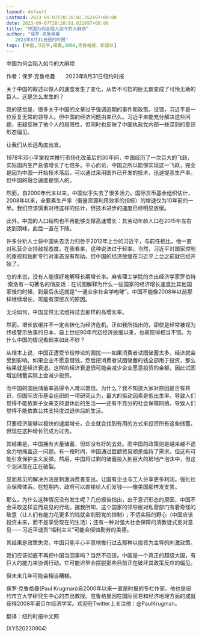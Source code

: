 ```yaml
---
layout: default
Lastmod: 2023-09-07T20:28:02.552497+00:00
date: 2023-09-07T20:28:01.632697+00:00
title: "中国为何会陷入如今的大麻烦"
author: "保罗·克鲁格曼
　　2023年8月31日纽约时报"
tags: [中国,习近平,储蓄,2008,克鲁格曼，新语丝]
---
```


中国为何会陷入如今的大麻烦

作者：保罗·克鲁格曼　　2023年8月31日纽约时报

关于中国的叙述以惊人的速度发生了变化，从势不可挡的巨无霸变成了可怜无助的巨人。这是怎么发生的？

我的感觉是，很多关于中国的文章过于强调近期的事件和政策。没错，习近平是一位反复无常的领导人。但中国的经济问题由来已久。习近平未能充分解决这些问题，无疑反映了他个人的局限性，但同时也反映了中国执政党内部一些深刻的意识形态偏见。

让我们从长远角度出发。

1978年邓小平掌权并推行市场化改革后的30年间，中国经历了一次巨大的飞跃，实际国内生产总值增长了七倍多。平心而论，中国之所以能够实现这一飞跃，完全是因为中国一开始技术落后，可以通过采用国外已开发的技术，迅速提高生产率。但中国的融合速度是惊人的。

然而，自2000年代末以来，中国似乎失去了很多活力。国际货币基金组织估计，2008年以来，全要素生产率（衡量资源利用效率的指标）的增速仅为10年前的一半。我们应该慎重对待这样的估计，但技术进步的速度已经明显放缓。

此外，中国的人口结构也不再能够支撑高速增长：其劳动年龄人口在2015年左右达到顶峰，此后一直在下降。

许多分析人士将中国失去活力归咎于2012年上台的习近平，与前任相比，他一直对私营企业持敌视态度。在我看来，这种说法过于轻率。当然，习近平对国家控制的重视和独断专行对事态没有帮助。但中国的经济放缓在习近平上台之前就已经开始了。

总的来说，没有人能很好地解释长期增长率。麻省理工学院的杰出经济学家罗伯特·索洛有一句著名的俏皮话：在试图解释为什么一些国家的经济增长速度比其他国家慢的时候，到最后永远就是“一通业余社会学咆哮”。中国不能像2008年以前那样继续增长，可能有深层次的原因。

无论如何，中国显然无法维持过去那样的高增长率。

然而，增长放缓并不一定会转化为经济危机。正如我所指出的，即使是经常被视为终极警示故事的日本，自上世纪90年代初经济放缓以来，也表现得相当不错。为什么中国的情况看起来如此不妙？

从根本上说，中国正遭受节俭悖论的困扰——如果消费者试图储蓄太多，经济就会受到影响。如果企业不愿意借钱，然后把消费者试图储蓄的钱全部用于投资，那么结果就是经济衰退。这样的经济衰退很可能会减少企业愿意投资的金额，因此试图增加储蓄实际上会减少投资。

而中国的国民储蓄率高得令人难以置信。为什么？我不知道大家对原因是否有共识，但国际货币基金组织的一项研究认为，最大的驱动因素是低出生率，导致人们觉得不能依靠子女来支持退休后的生活——还有不充分的社会保障网络，导致人们觉得不能依靠公共支持度过退休后的生活。

只要经济能够以极快的速度增长，企业就会找到有用的方式来投资所有这些储蓄。但现在这种增长已成为过去。

其结果是，中国拥有大量储蓄，但却没有好的去处。而中国的政策则是越来越不遗余力地掩盖这一问题。有一段时间，中国通过巨额贸易顺差维持了需求，但这有可能引发保护主义反弹。然后，中国将过剩的储蓄投入到巨大的房地产泡沫中，但这个泡沫现在正在破裂。

显而易见的解决方法是刺激消费者支出。让国有企业与工人分享更多利润。强化社会保障体系。在短期内，政府可以直接给人们发钱——像美国那样发支票。

那么，为什么这种情况没有发生呢？几份报告指出，出于意识形态的原因，中国不会采取这样显而易见的行动。据我所知，这个国家的领导层对私营部门有着奇怪的敌意（让人们有能力花更多的钱就会削弱党的控制）；不切实际的野心（中国应该投资未来，而不是享受现在的生活）；还有一种对强大社会保障的清教徒式反对意见——习近平谴责“福利主义”可能会侵蚀勤劳的美德。

其结果是政策失灵，中国只能半心半意地推行过去那种以投资为主导的刺激政策。

我们应该彻底不再把中国当回事吗？当然不应该。中国是一个真正的超级大国，有巨大的能力来协调行动。它可能迟早会摆脱那些目前正在破坏其政策反应的偏见。

但未来几年可能会相当糟糕。

保罗·克鲁格曼(Paul Krugman)自2000年以来一直是时报的专栏作家。他也是纽约市立大学研究生中心的杰出教授。克鲁格曼因在国际贸易和经济地理方面的成就获得2008年诺贝尔经济学奖。欢迎在Twitter上关注他：@PaulKrugman。

翻译：纽约时报中文网

(XYS20230904)

